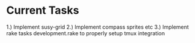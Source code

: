 Current Tasks
=

1.) Implement susy-grid
2.) Implement compass sprites etc
3.) Implement rake tasks development.rake to properly setup tmux integration